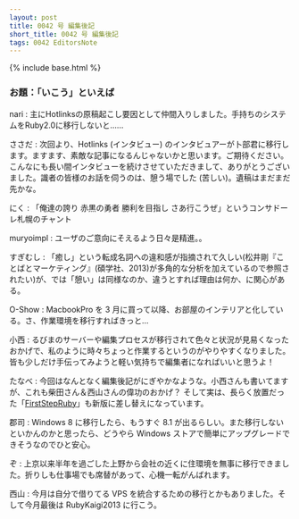 ```yaml
---
layout: post
title: 0042 号 編集後記
short_title: 0042 号 編集後記
tags: 0042 EditorsNote
---
```

{% include base.html %}


### お題：「いこう」といえば

nari
:  主にHotlinksの原稿起こし要因として仲間入りしました。手持ちのシステムをRuby2.0に移行しないと……

ささだ
:  次回より、Hotlinks (インタビュー) のインタビュアーが卜部君に移行します。ますます、素敵な記事になるんじゃないかと思います。ご期待ください。こんなにも長い間インタビューを続けさせていただきまして、ありがとうございました。識者の皆様のお話を伺うのは、憩う場でした (苦しい)。遺稿はまだまだ先かな。

にく
:  「俺達の誇り 赤黒の勇者 勝利を目指し さあ行こうぜ」というコンサドーレ札幌のチャント

muryoimpl
:   ユーザのご意向にそえるよう日々是精進。。

すぎむし
:  「癒し」という転成名詞への違和感が指摘されて久しい(松井剛『ことばとマーケティング』(碩学社、2013)が多角的な分析を加えているので参照されたい)が、では「憩い」は同様なのか、違うとすれば理由は何か、に関心がある。

O-Show
:  MacbookPro を 3 月に買って以降、お部屋のインテリアと化している。さ、作業環境を移行すればきっと…

小西
: るびまのサーバーや編集プロセスが移行されて色々と状況が見易くなったおかげで、私のように時々ちょっと作業するというのがやりやすくなりました。皆も少しだけ手伝ってみようと軽い気持ちで編集者になればいいと思うよ！

たなべ
:  今回はなんとなく編集後記がにぎやかなような。小西さんも書いてますが、これも柴田さん＆西山さんの偉功のおかげ？ そして実は、長らく放置だった「[FirstStepRuby](https://github.com/rubima/rubima/blob/master/first_step_ruby/first-step-ruby-2.0.md)」も新版に差し替えになっています。

郡司
:  Windows 8 に移行したら、もうすぐ 8.1 が出るらしい。また移行しないといかんのかと思ったら、どうやら Windows ストアで簡単にアップグレードできそうなのでひと安心。

ぞ
:  上京以来半年を過ごした上野から会社の近くに住環境を無事に移行できました。折りしも仕事場でも席替があって、心機一転がんばれます。

西山
:  今月は自分で借りてる VPS を統合するための移行とかもありました。そして今月最後は RubyKaigi2013 に行こう。


